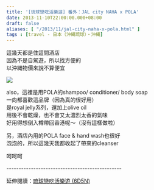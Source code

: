 ```yaml
---
title: '[琉球戀吃活樂遊] 番外：JAL city NAHA x POLA'
date: 2013-11-10T22:00:00.000+08:00
draft: false
aliases: [ "/2013/11/jal-city-naha-x-pola.html" ]
tags : [travel - 日本（沖縄琉球）・沖縄]
---
```


這幾天都是住這間酒店  
因為不是自駕遊，所以找方便的  
以沖縄物價來說不算便宜  
 

![](/images/okinawa1b.jpg)

also，這裡是用POLA的shampoo/ conditioner/ body soap  
一向都喜歡這品牌（因為真的很好用）  
是royal jelly系列，還加上olive oil  
用後不會乾燥，也不會又太濃烈太香的氣味  
好用得想倒入樽帶回香港呢～（沒有這樣做啦）  
  
另，酒店內用的POLA face & hand wash也很好  
泡泡的，所以這幾天我都收起了帶來的cleanser  
  
呵呵呵  
  
\-----------------------------------------------  
  
延伸閱讀：[琉球戀吃活樂遊 (6D5N)](https://hidie.net/okinawa6d5n/)
